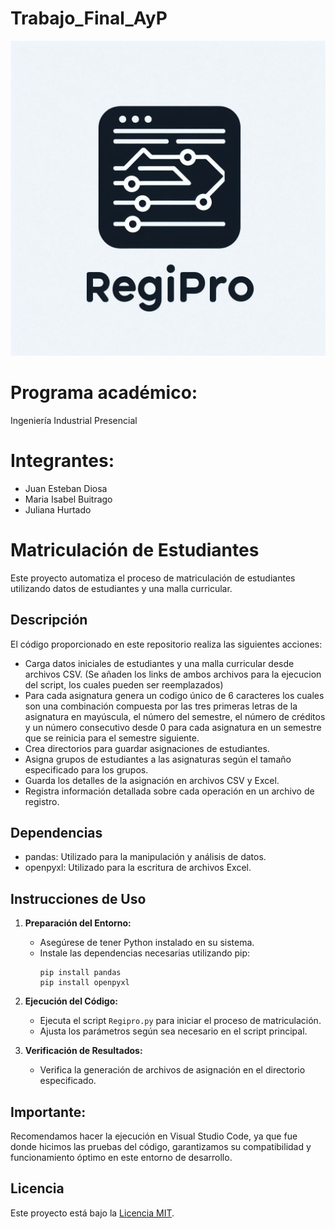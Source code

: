 # Trabajo_Final_AyP

![REGIPRO](https://github.com/JuanDiosa/Trabajo_Final_AyP/blob/c20201435f4ed296c3eefe9141a305ba67b3891d/AyP/_a6202790-ec4f-4c3b-a003-40656dd2559e.jpg)


# Programa académico:
Ingeniería Industrial Presencial

# Integrantes: 

- Juan Esteban Diosa 
- Maria Isabel Buitrago
- Juliana Hurtado

# Matriculación de Estudiantes

Este proyecto automatiza el proceso de matriculación de estudiantes utilizando datos de estudiantes y una malla curricular.

## Descripción

El código proporcionado en este repositorio realiza las siguientes acciones:

- Carga datos iniciales de estudiantes y una malla curricular desde archivos CSV. (Se añaden los links de ambos archivos para la ejecucion del script, los cuales pueden ser reemplazados)
- Para cada asignatura genera un codigo único de 6 caracteres los cuales son una combinación compuesta por las tres primeras letras de la asignatura en mayúscula, el número del semestre, el número de créditos y un número consecutivo desde 0 para cada asignatura en un semestre que se reinicia para el semestre siguiente.
- Crea directorios para guardar asignaciones de estudiantes.
- Asigna grupos de estudiantes a las asignaturas según el tamaño especificado para los grupos.
- Guarda los detalles de la asignación en archivos CSV y Excel.
- Registra información detallada sobre cada operación en un archivo de registro.

## Dependencias

- pandas: Utilizado para la manipulación y análisis de datos.
- openpyxl: Utilizado para la escritura de archivos Excel.

## Instrucciones de Uso

1. **Preparación del Entorno:**
   - Asegúrese de tener Python instalado en su sistema.
   - Instale las dependencias necesarias utilizando pip:
     ```
     pip install pandas
     pip install openpyxl
     ```

2. **Ejecución del Código:**
   - Ejecuta el script `Regipro.py` para iniciar el proceso de matriculación.
   - Ajusta los parámetros según sea necesario en el script principal.

3. **Verificación de Resultados:**
   - Verifica la generación de archivos de asignación en el directorio especificado.

## Importante:
Recomendamos hacer la ejecución en Visual Studio Code, ya que fue donde hicimos las pruebas del código, garantizamos su compatibilidad y funcionamiento óptimo en este entorno de desarrollo.

## Licencia

Este proyecto está bajo la [Licencia MIT](LICENSE).
